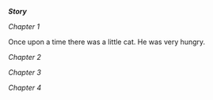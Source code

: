 **_Story_**

*Chapter 1*

Once upon a time there was a little cat. He was very hungry. 

*Chapter 2*

*Chapter 3*

*Chapter 4*
